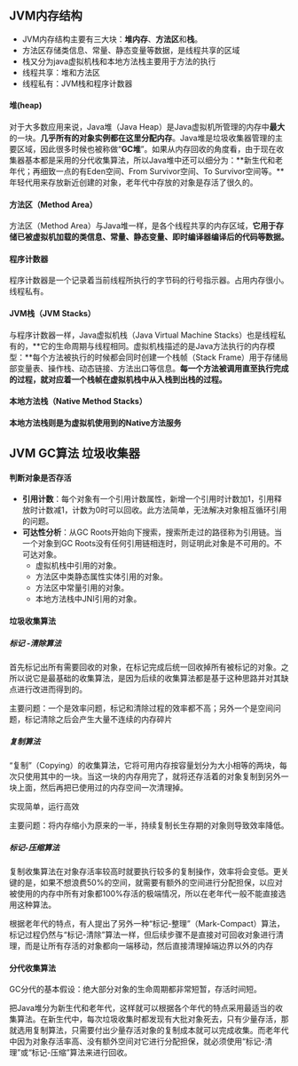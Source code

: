 ## JVM内存结构

+ JVM内存结构主要有三大块：**堆内存**、**方法区**和**栈**。
+ 方法区存储类信息、常量、静态变量等数据，是线程共享的区域
+ 栈又分为java虚拟机栈和本地方法栈主要用于方法的执行
+ 线程共享：堆和方法区
+ 线程私有：JVM栈和程序计数器

#### 堆(heap)

对于大多数应用来说，Java堆（Java Heap）是Java虚拟机所管理的内存中**最大**的一块。**几乎所有的对象实例都在这里分配内存**。Java堆是垃圾收集器管理的主要区域，因此很多时候也被称做“**GC堆**”。如果从内存回收的角度看，由于现在收集器基本都是采用的分代收集算法，所以Java堆中还可以细分为：**新生代和老年代；再细致一点的有Eden空间、From Survivor空间、To Survivor空间等。**年轻代用来存放新近创建的对象，老年代中存放的对象是存活了很久的。

#### 方法区（Method Area）

方法区（Method Area）与Java堆一样，是各个线程共享的内存区域，**它用于存储已被虚拟机加载的类信息、常量、静态变量、即时编译器编译后的代码等数据。**

#### 程序计数器

程序计数器是一个记录着当前线程所执行的字节码的行号指示器。占用内存很小。线程私有。

#### JVM栈（JVM Stacks）

与程序计数器一样，Java虚拟机栈（Java Virtual Machine Stacks）也是线程私有的，**它的生命周期与线程相同。虚拟机栈描述的是Java方法执行的内存模型：**每个方法被执行的时候都会同时创建一个栈帧（Stack Frame）用于存储局部变量表、操作栈、动态链接、方法出口等信息。**每一个方法被调用直至执行完成的过程，就对应着一个栈帧在虚拟机栈中从入栈到出栈的过程。**

#### 本地方法栈（Native Method Stacks）

**本地方法栈则是为虚拟机使用到的Native方法服务**

## JVM GC算法 垃圾收集器

#### 判断对象是否存活

+ **引用计数**：每个对象有一个引用计数属性，新增一个引用时计数加1，引用释放时计数减1，计数为0时可以回收。此方法简单，无法解决对象相互循环引用的问题。
+ **可达性分析**：从GC Roots开始向下搜索，搜索所走过的路径称为引用链。当一个对象到GC Roots没有任何引用链相连时，则证明此对象是不可用的。不可达对象。
  + 虚拟机栈中引用的对象。
  + 方法区中类静态属性实体引用的对象。
  + 方法区中常量引用的对象。
  + 本地方法栈中JNI引用的对象。

#### 垃圾收集算法

##### 标记 -清除算法

首先标记出所有需要回收的对象，在标记完成后统一回收掉所有被标记的对象。之所以说它是最基础的收集算法，是因为后续的收集算法都是基于这种思路并对其缺点进行改进而得到的。

主要问题：一个是效率问题，标记和清除过程的效率都不高；另外一个是空间问题，标记清除之后会产生大量不连续的内存碎片

##### 复制算法

“复制”（Copying）的收集算法，它将可用内存按容量划分为大小相等的两块，每次只使用其中的一块。当这一块的内存用完了，就将还存活着的对象复制到另外一块上面，然后再把已使用过的内存空间一次清理掉。

实现简单，运行高效

主要问题：将内存缩小为原来的一半，持续复制长生存期的对象则导致效率降低。

##### 标记-压缩算法

复制收集算法在对象存活率较高时就要执行较多的复制操作，效率将会变低。更关键的是，如果不想浪费50%的空间，就需要有额外的空间进行分配担保，以应对被使用的内存中所有对象都100%存活的极端情况，所以在老年代一般不能直接选用这种算法。

根据老年代的特点，有人提出了另外一种“标记-整理”（Mark-Compact）算法，标记过程仍然与“标记-清除”算法一样，但后续步骤不是直接对可回收对象进行清理，而是让所有存活的对象都向一端移动，然后直接清理掉端边界以外的内存

#### 分代收集算法

GC分代的基本假设：绝大部分对象的生命周期都非常短暂，存活时间短。

把Java堆分为新生代和老年代，这样就可以根据各个年代的特点采用最适当的收集算法。在新生代中，每次垃圾收集时都发现有大批对象死去，只有少量存活，那就选用复制算法，只需要付出少量存活对象的复制成本就可以完成收集。而老年代中因为对象存活率高、没有额外空间对它进行分配担保，就必须使用“标记-清理”或“标记-压缩”算法来进行回收。







